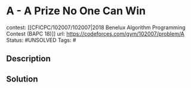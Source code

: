 # A - A Prize No One Can Win

contest: [[CFICPC/102007/102007|2018 Benelux Algorithm Programming Contest (BAPC 18)]]
url: https://codeforces.com/gym/102007/problem/A
Status: #UNSOLVED
Tags: #

## Description

## Solution

